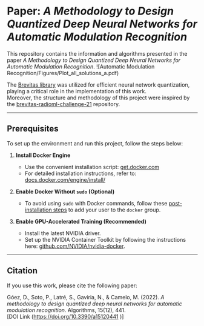 # Paper: *A Methodology to Design Quantized Deep Neural Networks for Automatic Modulation Recognition*

This repository contains the information and algorithms presented in the paper *A Methodology to Design Quantized Deep Neural Networks for Automatic Modulation Recognition*.
![Automatic Modulation Recognition/Figures/Plot_all_solutions_a.pdf)


The [Brevitas library](https://github.com/Xilinx/brevitas/tree/master) was utilized for efficient neural network quantization, playing a critical role in the implementation of this work.  
Moreover, the structure and methodology of this project were inspired by the [brevitas-radioml-challenge-21](https://github.com/Xilinx/brevitas-radioml-challenge-21) repository.

---

## Prerequisites

To set up the environment and run this project, follow the steps below:

1. **Install Docker Engine**  
   - Use the convenient installation script: [get.docker.com](https://get.docker.com)  
   - For detailed installation instructions, refer to: [docs.docker.com/engine/install/](https://docs.docker.com/engine/install/)  

2. **Enable Docker Without `sudo` (Optional)**  
   - To avoid using `sudo` with Docker commands, follow these [post-installation steps](https://docs.docker.com/engine/install/linux-postinstall/) to add your user to the `docker` group.

3. **Enable GPU-Accelerated Training (Recommended)**  
   - Install the latest NVIDIA driver.  
   - Set up the NVIDIA Container Toolkit by following the instructions here: [github.com/NVIDIA/nvidia-docker](https://github.com/NVIDIA/nvidia-docker).

---

## Citation

If you use this work, please cite the following paper:

Góez, D., Soto, P., Latré, S., Gaviria, N., & Camelo, M. (2022). *A methodology to design quantized deep neural networks for automatic modulation recognition*. Algorithms, 15(12), 441.  
[DOI Link (https://doi.org/10.3390/a15120441 )]
